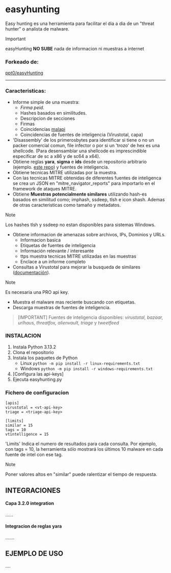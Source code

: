 # easyhunting

Easy hunting es una herramienta para facilitar el dia a dia de un "threat hunter" o analista de malware.

> [!IMPORTANT]
> easyHunting **NO SUBE** nada de informacion ni muestras a internet


### Forkeado de:
[ppt0/easyHunting](https://github.com/ppt0/easyhunting)

--- 
### Caracteristicas:
* Informe simple de una muestra:
    - *Firma peid*.
    -  Hashes basados en similitudes.
    - Descripcion de secciones
    - Firmas
    - Coincidencias [malapi](https://malapi.io/)
    - Coincidencias de fuentes de inteligencia (Virustotal, capa)
* 'Disassembly' de los primerosbytes para identificar si tiene o no un packer comercial comun, file infector o por si un 'trozo' de hex es una shellcode. (Para desensamblar una shellcode es imprescindible especificar de sc a x86 y de sc64 a x64).
* Obtiene reglas **yara**, **sigma** e **ids** desde un repositorio arbitrario (ejemplo. [este repo](https://github.com/Yara-Rules/rules)) y fuentes de inteligencia.
* Obtiene tecnicas MITRE utilizadas por la muestra. 
* Con las tecnicas MITRE obtenidas de diferentes fuentes de inteligenca se crea un JSON en  "mitre_navigator_reports" para importarlo en el framework de ataques MITRE.
* Obtiene **Muestras potencialmente similares** utilizando hash-es basados en similitud como; imphash, ssdeep, tlsh e icon shash. Ademas de otras caracteristicas como tamaño y metadatos.
>[!NOTE]
> Los hashes tlsh y ssdeep no estan disponibles para sistemas Windows.
* Obtiene informacion de amenazas sobre archivos, IPs, Dominios y URLs.
    - Informacion basica
    - Etiquetas de fuentes de inteligencia
    - Información relevante / interesante
    - ttps muestra tecnicas MITRE utilizadas en las muestras
    - Enclace a un informe completo
* Consultas a Virustotal para mejorar la busqueda de similares ([documentación](https://support.virustotal.com/hc/en-us/articles/360001385897-File-search-modifiers)).
>[!NOTE]
> Es necesaria una PRO api key.
* Muestra el malware mas reciente buscando con etiquetas.
* Descarga muestras de fuentes de inteligencia.

>[IMPORTANT]
> Fuentes de inteligencia disponibles: *virustotal, bazaar, urlhaus, threatfox, alienvault, triage* y *tweetfeed*

### INSTALACION
1. Instala Python 3.13.2
2. Clona el repositorio
3. Instala los paquetes de Python 
    - Linux `python -m pip install -r linux-requirements.txt`
    - Windows `python -m pip install -r windows-requirements.txt`
4. [Configura las api-keys]
5. Ejecuta easyhunting.py

### Fichero de configuracion 
```
[apis]
virustotal = <vt-api-key>
triage = <triage-api-key>

[limits]
similar = 15
tags = 10
vtintelligence = 15
```

'Limits' Indica el numero de resultados para cada consulta. Por ejemplo, con tags = 10, la herramienta sólo mostrará los últimos 10 malware en cada fuente de intel con ese tag. 
>[!NOTE]
> Poner valores altos en "similar" puede ralentizar el tiempo de respuesta.



## INTEGRACIONES

#### Capa 3.2.0 integration
......




#### Integracion de reglas yara 

.......


## EJEMPLO DE USO
....